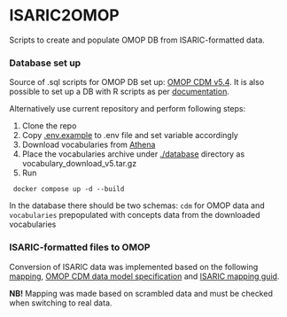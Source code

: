 # ISARIC2OMOP

Scripts to create and populate OMOP DB from ISARIC-formatted data.

### Database set up

Source of .sql scripts for OMOP DB set up: [OMOP CDM v5.4](#https://github.com/OHDSI/CommonDataModel/tree/v5.4.0/inst/ddl/5.4/sql_server).
It is also possible to set up a DB with R scripts as per [documentation](#https://github.com/OHDSI/CommonDataModel/tree/v5.4.0).

Alternatively use current repository and perform following steps:
1. Clone the repo
2. Copy [.env.example](.env.example) to .env file and set variable accordingly
3. Download vocabularies from [Athena](#https://athena.ohdsi.org/vocabulary/list)
4. Place the vocabularies archive under [./database](./database/) directory as vocabulary_download_v5.tar.gz 
5. Run
```commandline
 docker compose up -d --build
```
In the database there should be two schemas: `cdm` for OMOP data and `vocabularies` prepopulated with concepts data
from the downloaded vocabularies

### ISARIC-formatted files to OMOP

Conversion of ISARIC data was implemented based on the following [mapping](https://lygatureprojectplaza.sharepoint.com/:x:/r/sites/by_covid/Project%20Documents/Beacon/COVID-NL_OMOP.xlsx?d=wb7c9ea1c911946b79c957bd9fc72271b&csf=1&web=1&e=uraYrh), 
[OMOP CDM data model specification](#https://omop-erd.surge.sh/omop_cdm/index.html) and 
[ISARIC mapping guid](#https://github.com/globaldothealth/isaric/blob/main/docs/guide.rst).

**NB!** Mapping was made based on scrambled data and must be checked when switching to real data. 

